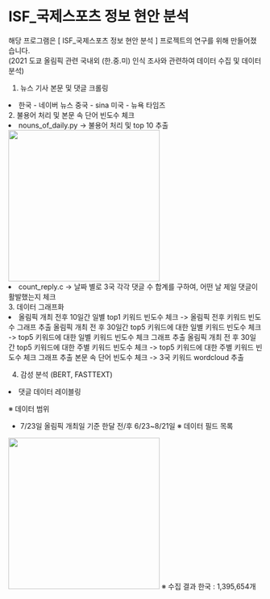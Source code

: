 # ISF_국제스포츠 정보 현안 분석

해당 프로그램은 [ ISF_국제스포츠 정보 현안 분석 ] 프로젝트의 연구를 위해 만들어졌습니다.
<br>
(2021 도쿄 올림픽 관련 국내외 (한.중.미) 인식 조사와 관련하여 데이터 수집 및 데이터 분석)
1. 뉴스 기사 본문 및 댓글 크롤링
<li>한국 - 네이버 뉴스
    중국 - sina
    미국 - 뉴욕 타임즈</li>
2. 불용어 처리 및 본문 속 단어 빈도수 체크
<li> nouns_of_daily.py -> 불용어 처리 및 top 10 추출</li>
   <img src= "https://user-images.githubusercontent.com/87688936/169702159-6ddd80be-289b-4828-82d2-95ce2d6c66ae.png" width="300">
<li>count_reply.c -> 날짜 별로 3국 각각 댓글 수 합계를 구하여, 어떤 날 제일 댓글이 활발했는지 체크</li>
3. 데이터 그래프화
<li>
올림픽 개최 전후 10일간 일별 top1 키워드 빈도수 체크 -> 올림픽 전후 키워드 빈도수 그래프 추출
올림픽 개최 전 후 30일간 top5 키워드에 대한 일별 키워드 빈도수 체크 -> top5 키워드에 대한 일별 키워드 빈도수 체크 그래프 추출
올림픽 개최 전 후 30일간 top5 키워드에 대한 주별 키워드 빈도수 체크 -> top5 키워드에 대한 주별 키워드 빈도수 체크 그래프 추출
본문 속 단어 빈도수 체크 -> 3국 키워드 wordcloud 추출</li>

4. 감성 분석 (BERT, FASTTEXT)
<li> 댓글 데이터 레이블링 </li>



※ 데이터 범위
- 7/23일 올림픽 개최일 기준 한달 전/후 6/23~8/21일 
※ 데이터 필드 목록
<img src= "https://user-images.githubusercontent.com/87688936/169702096-172b50d6-1ac5-4df1-a3ff-d134b981f459.png" width="300">
※ 수집 결과 
한국 : 1,395,654개 
